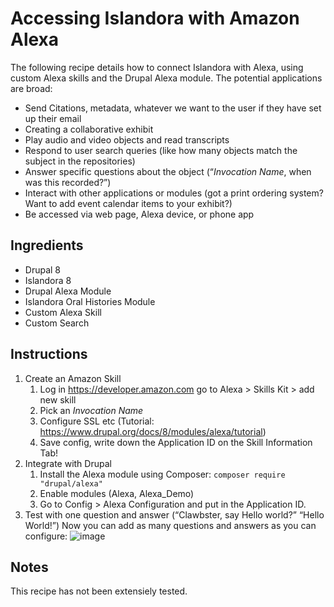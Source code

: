 # Accessing Islandora with Amazon Alexa
The following recipe details how to connect Islandora with Alexa, using custom Alexa skills and the Drupal Alexa module. The potential applications are broad:
- Send Citations, metadata, whatever we want to the user if they have set up their email
- Creating a collaborative exhibit
- Play audio and video objects and read transcripts
- Respond to user search queries (like how many objects match the subject in the repositories)
- Answer specific questions about the object (“_Invocation Name_, when was this recorded?”)
- Interact with other applications or modules (got a print ordering system? Want to add event calendar items to your exhibit?)
- Be accessed via web page, Alexa device, or phone app 

## Ingredients

- Drupal 8 
- Islandora 8
- Drupal Alexa Module
- Islandora Oral Histories Module
- Custom Alexa Skill
- Custom Search 

## Instructions

1. Create an Amazon Skill 
     1. Log in https://developer.amazon.com go to Alexa > Skills Kit > add new skill
     1. Pick an _Invocation Name_ 
     1. Configure SSL etc (Tutorial: https://www.drupal.org/docs/8/modules/alexa/tutorial) 
     1. Save config, write down the Application ID on the Skill Information Tab!
1. Integrate with Drupal
     1. Install the Alexa module using Composer:  `composer require "drupal/alexa"`
     1. Enable modules (Alexa, Alexa_Demo) 
     1. Go to Config > Alexa Configuration and put in the Application ID. 
1. Test with one question and answer (“Clawbster, say Hello world?” “Hello World!”) Now you can add as many questions and answers as you can configure:
![image](https://user-images.githubusercontent.com/2371345/69961126-8b91b280-14e1-11ea-81e8-b1174c656acd.png)

## Notes
This recipe has not been extensiely tested.
